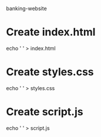 banking-website
  
# Create index.html
echo ' ' > index.html

# Create styles.css
echo ' ' > styles.css

# Create script.js
echo ' ' > script.js
